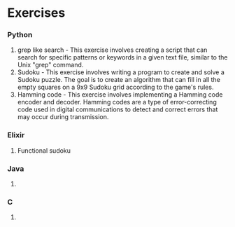 # Exercises

### Python

1. grep like search - This exercise involves creating a script that can search for specific patterns or keywords in a given text file, similar to the Unix "grep" command.
3. Sudoku - This exercise involves writing a program to create and solve a Sudoku puzzle. The goal is to create an algorithm that can fill in all the empty squares on a 9x9 Sudoku grid according to the game's rules.
4. Hamming code - This exercise involves implementing a Hamming code encoder and decoder. Hamming codes are a type of error-correcting code used in digital communications to detect and correct errors that may occur during transmission.


### Elixir

1. Functional sudoku


### Java

1.


### C

1.

